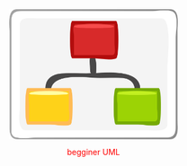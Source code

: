 
<div style="display: flex; justify-content: center;">
<img src="./diagram-23676_1280.png" alt="ES UN ESQUEMA" width="300px">
</div>
<p style="text-align: center; color: red;">begginer UML</p>
